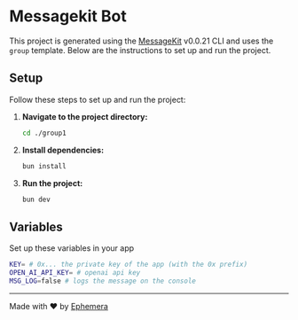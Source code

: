 # Messagekit Bot

This project is generated using the [MessageKit](https://message-kit.vercel.app) v0.0.21 CLI and uses the `group` template. Below are the instructions to set up and run the project.

## Setup

Follow these steps to set up and run the project:

1. **Navigate to the project directory:**

   ```sh
   cd ./group1
   ```

2. **Install dependencies:**

   ```sh
   bun install
   ```

3. **Run the project:**
   ```sh
   bun dev
   ```

## Variables

Set up these variables in your app

```sh
KEY= # 0x... the private key of the app (with the 0x prefix)
OPEN_AI_API_KEY= # openai api key
MSG_LOG=false # logs the message on the console
```

---

Made with ❤️ by [Ephemera](https://ephemerahq.com)
